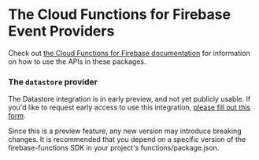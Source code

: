 # The Cloud Functions for Firebase Event Providers
Check out [the Cloud Functions for Firebase documentation](https://firebase.google.com/docs/functions/) for information on how to use the APIs in these packages.

### The `datastore` provider
The Datastore integration is in early preview, and not yet publicly usable.
If you'd like to request early access to use this integration, [please fill out this form](https://goo.gl/forms/6T2kHu7n4N5IB7Ya2).

Since this is a preview feature, any new version may introduce breaking changes.
It is recommended that you depend on a specific version of the firebase-functions SDK
in your project's functions/package.json.
